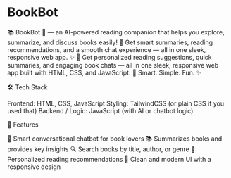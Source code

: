 # BookBot
📚 BookBot 🤖 — an AI-powered reading companion that helps you explore, summarize, and discuss books easily! 💬 Get smart summaries, reading recommendations, and a smooth chat experience — all in one sleek, responsive web app. ✨ 
 📖 Get personalized reading suggestions, quick summaries, and engaging book chats — all in one sleek, responsive web app built with HTML, CSS, and JavaScript. 🚀 Smart. Simple. Fun. ✨

🛠️ Tech Stack

Frontend: HTML, CSS, JavaScript
Styling: TailwindCSS (or plain CSS if you used that)
Backend / Logic: JavaScript (with AI or chatbot logic)

🚀 Features

💬 Smart conversational chatbot for book lovers
📚 Summarizes books and provides key insights
🔍 Search books by title, author, or genre
🧭 Personalized reading recommendations
🎨 Clean and modern UI with a responsive design
